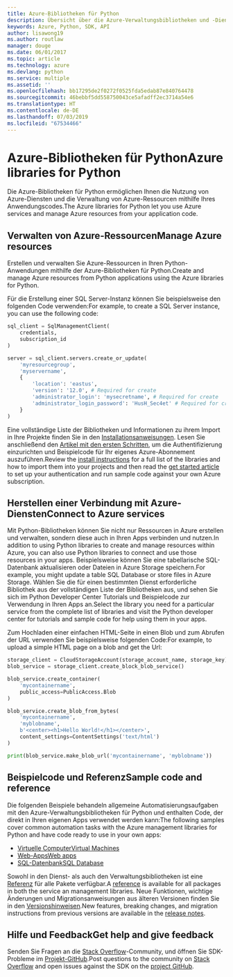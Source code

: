 ```yaml
---
title: Azure-Bibliotheken für Python
description: Übersicht über die Azure-Verwaltungsbibliotheken und -Dienstbibliotheken für Python
keywords: Azure, Python, SDK, API
author: lisawong19
ms.author: routlaw
manager: douge
ms.date: 06/01/2017
ms.topic: article
ms.technology: azure
ms.devlang: python
ms.service: multiple
ms.assetid: ''
ms.openlocfilehash: bb17295de2f0272f0525fda5edab87e840764478
ms.sourcegitcommit: 46bebbf5dd558750043ce5afadff2ec3714a54e6
ms.translationtype: HT
ms.contentlocale: de-DE
ms.lasthandoff: 07/03/2019
ms.locfileid: "67534466"
---
```

# <a name="azure-libraries-for-python"></a><span data-ttu-id="3ecc1-104">Azure-Bibliotheken für Python</span><span class="sxs-lookup"><span data-stu-id="3ecc1-104">Azure libraries for Python</span></span>

<span data-ttu-id="3ecc1-105">Die Azure-Bibliotheken für Python ermöglichen Ihnen die Nutzung von Azure-Diensten und die Verwaltung von Azure-Ressourcen mithilfe Ihres Anwendungscodes.</span><span class="sxs-lookup"><span data-stu-id="3ecc1-105">The Azure libraries for Python let you use Azure services and manage Azure resources from your application code.</span></span> 

## <a name="manage-azure-resources"></a><span data-ttu-id="3ecc1-106">Verwalten von Azure-Ressourcen</span><span class="sxs-lookup"><span data-stu-id="3ecc1-106">Manage Azure resources</span></span>

<span data-ttu-id="3ecc1-107">Erstellen und verwalten Sie Azure-Ressourcen in Ihren Python-Anwendungen mithilfe der Azure-Bibliotheken für Python.</span><span class="sxs-lookup"><span data-stu-id="3ecc1-107">Create and manage Azure resources from Python applications using the Azure libraries for Python.</span></span>

<span data-ttu-id="3ecc1-108">Für die Erstellung einer SQL Server-Instanz können Sie beispielsweise den folgenden Code verwenden:</span><span class="sxs-lookup"><span data-stu-id="3ecc1-108">For example, to create a SQL Server instance, you can use the following code:</span></span>

```python
sql_client = SqlManagementClient(
    credentials,
    subscription_id
)

server = sql_client.servers.create_or_update(
    'myresourcegroup',
    'myservername',
    {
        'location': 'eastus',
        'version': '12.0', # Required for create
        'administrator_login': 'mysecretname', # Required for create
        'administrator_login_password': 'HusH_Sec4et' # Required for create
    }
)
```

<span data-ttu-id="3ecc1-109">Eine vollständige Liste der Bibliotheken und Informationen zu ihrem Import in Ihre Projekte finden Sie in den [Installationsanweisungen](python-sdk-azure-install.md). Lesen Sie anschließend den [Artikel mit den ersten Schritten](python-sdk-azure-get-started.yml), um die Authentifizierung einzurichten und Beispielcode für Ihr eigenes Azure-Abonnement auszuführen.</span><span class="sxs-lookup"><span data-stu-id="3ecc1-109">Review the [install instructions](python-sdk-azure-install.md) for a full list of the libraries and how to import them into your projects and then read the [get started article](python-sdk-azure-get-started.yml) to set up your authentication and run sample code against your own Azure subscription.</span></span>

## <a name="connect-to-azure-services"></a><span data-ttu-id="3ecc1-110">Herstellen einer Verbindung mit Azure-Diensten</span><span class="sxs-lookup"><span data-stu-id="3ecc1-110">Connect to Azure services</span></span>

<span data-ttu-id="3ecc1-111">Mit Python-Bibliotheken können Sie nicht nur Ressourcen in Azure erstellen und verwalten, sondern diese auch in Ihren Apps verbinden und nutzen.</span><span class="sxs-lookup"><span data-stu-id="3ecc1-111">In addition to using Python libraries to create and manage resources within Azure, you can also use Python libraries to connect and use those resources in your apps.</span></span> <span data-ttu-id="3ecc1-112">Beispielsweise können Sie eine tabellarische SQL-Datenbank aktualisieren oder Dateien in Azure Storage speichern.</span><span class="sxs-lookup"><span data-stu-id="3ecc1-112">For example, you might update a table SQL Database or store files in Azure Storage.</span></span> <span data-ttu-id="3ecc1-113">Wählen Sie die für einen bestimmten Dienst erforderliche Bibliothek aus der vollständigen Liste der Bibliotheken aus, und sehen Sie sich im Python Developer Center Tutorials und Beispielcode zur Verwendung in Ihren Apps an.</span><span class="sxs-lookup"><span data-stu-id="3ecc1-113">Select the library you need for a particular service from the complete list of libraries and visit the Python developer center for tutorials and sample code for help using them in your apps.</span></span>

<span data-ttu-id="3ecc1-114">Zum Hochladen einer einfachen HTML-Seite in einen Blob und zum Abrufen der URL verwenden Sie beispielsweise folgenden Code:</span><span class="sxs-lookup"><span data-stu-id="3ecc1-114">For example, to upload a simple HTML page on a blob and get the Url:</span></span>

```python
storage_client = CloudStorageAccount(storage_account_name, storage_key)
blob_service = storage_client.create_block_blob_service()

blob_service.create_container(
    'mycontainername',
    public_access=PublicAccess.Blob
)

blob_service.create_blob_from_bytes(
    'mycontainername',
    'myblobname',
    b'<center><h1>Hello World!</h1></center>',
    content_settings=ContentSettings('text/html')
)

print(blob_service.make_blob_url('mycontainername', 'myblobname'))
```

## <a name="sample-code-and-reference"></a><span data-ttu-id="3ecc1-115">Beispielcode und Referenz</span><span class="sxs-lookup"><span data-stu-id="3ecc1-115">Sample code and reference</span></span>
<span data-ttu-id="3ecc1-116">Die folgenden Beispiele behandeln allgemeine Automatisierungsaufgaben mit den Azure-Verwaltungsbibliotheken für Python und enthalten Code, der direkt in Ihren eigenen Apps verwendet werden kann:</span><span class="sxs-lookup"><span data-stu-id="3ecc1-116">The following samples cover common automation tasks with the Azure management libraries for Python and have code ready to use in your own apps:</span></span>
- [<span data-ttu-id="3ecc1-117">Virtuelle Computer</span><span class="sxs-lookup"><span data-stu-id="3ecc1-117">Virtual Machines</span></span>](python-sdk-azure-virtual-machine-samples.md)
- [<span data-ttu-id="3ecc1-118">Web-Apps</span><span class="sxs-lookup"><span data-stu-id="3ecc1-118">Web apps</span></span>](python-sdk-azure-web-apps-samples.md)
- [<span data-ttu-id="3ecc1-119">SQL-Datenbank</span><span class="sxs-lookup"><span data-stu-id="3ecc1-119">SQL Database</span></span>](python-sdk-azure-sql-database-samples.md)

<span data-ttu-id="3ecc1-120">Sowohl in den Dienst- als auch den Verwaltungsbibliotheken ist eine [Referenz](/python/api/overview/azure) für alle Pakete verfügbar.</span><span class="sxs-lookup"><span data-stu-id="3ecc1-120">A [reference](/python/api/overview/azure) is available for all packages in both the service an management libraries.</span></span> <span data-ttu-id="3ecc1-121">Neue Funktionen, wichtige Änderungen und Migrationsanweisungen aus älteren Versionen finden Sie in den [Versionshinweisen](python-sdk-azure-release-notes.md).</span><span class="sxs-lookup"><span data-stu-id="3ecc1-121">New features, breaking changes, and migration instructions from previous versions are available in the [release notes](python-sdk-azure-release-notes.md).</span></span> 

## <a name="get-help-and-give-feedback"></a><span data-ttu-id="3ecc1-122">Hilfe und Feedback</span><span class="sxs-lookup"><span data-stu-id="3ecc1-122">Get help and give feedback</span></span>

<span data-ttu-id="3ecc1-123">Senden Sie Fragen an die [Stack Overflow](https://stackoverflow.com/questions/tagged/azure-sdk-python)-Community, und öffnen Sie SDK-Probleme im [Projekt-GitHub](https://github.com/Azure/azure-sdk-for-python).</span><span class="sxs-lookup"><span data-stu-id="3ecc1-123">Post questions to the community on [Stack Overflow](https://stackoverflow.com/questions/tagged/azure-sdk-python) and open issues against the SDK on the [project GitHub](https://github.com/Azure/azure-sdk-for-python).</span></span>
